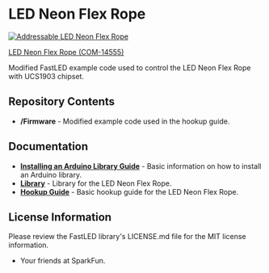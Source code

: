 LED Neon Flex Rope
========================================

[![Addressable LED Neon Flex Rope](https://cdn.sparkfun.com/r/300-300/assets/learn_tutorials/7/6/3/14555-LED_Neon_Flex_Rope-Action-04.jpg)](https://cdn.sparkfun.com/assets/learn_tutorials/7/6/3/14555-LED_Neon_Flex_Rope-Action-04.jpg)

[LED Neon Flex Rope (COM-14555)](https://www.sparkfun.com/products/14555)

Modified FastLED example code used to control the LED Neon Flex Rope with UCS1903 chipset.

Repository Contents
-------------------

* **/Firmware** - Modified example code used in the hookup guide.

Documentation
--------------

* **[Installing an Arduino Library Guide](https://learn.sparkfun.com/tutorials/installing-an-arduino-library)** - Basic information on how to install an Arduino library.
* **[Library](https://github.com/FastLED/FastLED)** - Library for the LED Neon Flex Rope.
* **[Hookup Guide](https://learn.sparkfun.com/tutorials/addressable-led-neon-flex-rope-hookup-guide)** - Basic hookup guide for the LED Neon Flex Rope.

License Information
-------------------

Please review the FastLED library's LICENSE.md file for the MIT license information. 

- Your friends at SparkFun.

_<COLLABORATION CREDIT>_
